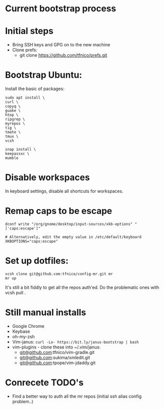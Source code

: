 Current bootstrap process
=========================

# Initial steps

* Bring SSH keys and GPG on to the new machine 
* Clone prefs:
    - git clone https://github.com/tfnico/prefs.git

# Bootstrap Ubuntu:

Install the basic of packages:
```
sudo apt install \
curl \
copyq \
guake \
htop \
ripgrep \
myrepos \
tig \
tmate \
tmux \
vcsh

snap install \
keepassxc \
mumble
```

# Disable workspaces

In keyboard settings, disable all shortcuts for workspaces.

# Remap caps to be escape

```
dconf write "/org/gnome/desktop/input-sources/xkb-options" "['caps:escape']"

# Alternatively, edit the empty value in /etc/default/keyboard
XKBOPTIONS="caps:escape"
```

# Set up dotfiles:
```
vcsh clone git@github.com:tfnico/config-mr.git mr
mr up
```

It's still a bit fiddly to get all the repos auth'ed. Do the problematic ones with vcsh pull <repo name>.

Still manual installs
=====================

- Google Chrome
- Keybase
- oh-my-zsh
- Vim-janus: `curl -Lo- https://bit.ly/janus-bootstrap | bash`
- vim-plugins - clone these into ~/.vim/janus:
    - git@github.com:tfnico/vim-gradle.git
    - git@github.com:sukima/xmledit.git
    - git@github.com:tpope/vim-jdaddy.git

Conrecete TODO's
================

* Find a better way to auth all the mr repos (initial ssh alias config problem..)
